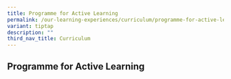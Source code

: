 ```yaml
---
title: Programme for Active Learning
permalink: /our-learning-experiences/curriculum/programme-for-active-learning/
variant: tiptap
description: ""
third_nav_title: Curriculum
---
```

<h2><strong>Programme for Active Learning</strong></h2>
<p></p>